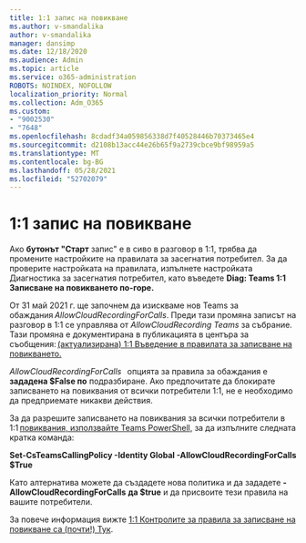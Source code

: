 ```yaml
---
title: 1:1 запис на повикване
ms.author: v-smandalika
author: v-smandalika
manager: dansimp
ms.date: 12/18/2020
ms.audience: Admin
ms.topic: article
ms.service: o365-administration
ROBOTS: NOINDEX, NOFOLLOW
localization_priority: Normal
ms.collection: Adm_O365
ms.custom:
- "9002530"
- "7648"
ms.openlocfilehash: 8cdadf34a059856338d7f40528446b70373465e4
ms.sourcegitcommit: d2108b13acc44e26b65f9a2739cbce9bf98959a5
ms.translationtype: MT
ms.contentlocale: bg-BG
ms.lasthandoff: 05/28/2021
ms.locfileid: "52702079"
---
```

# <a name="11-call-recording"></a>1:1 запис на повикване

Ако **бутонът "Старт** запис" е в сиво в разговор в 1:1, трябва да промените настройките на правилата за засегнатия потребител. За да проверите настройката на правилата, изпълнете настройката Диагностика за засегнатия потребител, като въведете **Diag: Teams 1:1 Записване на повикването по-горе.**     

От 31 май 2021 г. ще започнем да изискваме нов Teams за обаждания *AllowCloudRecordingForCalls*. Преди тази промяна записът на разговор в 1:1 се управлява от *AllowCloudRecording Teams* за събрание. Тази промяна е документирана в публикацията в центъра за съобщения: [(актуализирана) 1:1 Въведение в правилата за записване на повикването.](https://portal.microsoft.com/Adminportal/Home?ref=MessageCenter/:/messages/MC238796)  

*AllowCloudRecordingForCalls*   опцията за правила за обаждания е **зададена $False по** подразбиране. Ако предпочитате да блокирате записването на повиквания от всички потребители 1:1, не е необходимо да предприемате никакви действия.  

За да разрешите записването на повиквания за всички потребители в 1:1 [повиквания, използвайте Teams PowerShell,](/microsoftteams/teams-powershell-install) за да изпълните следната кратка команда: 

**Set-CsTeamsCallingPolicy -Identity Global -AllowCloudRecordingForCalls $True** 

Като алтернатива можете да създадете нова политика и да зададете **-AllowCloudRecordingForCalls** **да $true** и да присвоите тези правила на вашите потребители. 

За повече информация вижте [1:1 Контролите за правила за записване на повикване са (почти!) Тук](https://techcommunity.microsoft.com/t5/microsoft-teams-support/1-1-call-recording-policy-controls-are-almost-here/ba-p/2217668).
